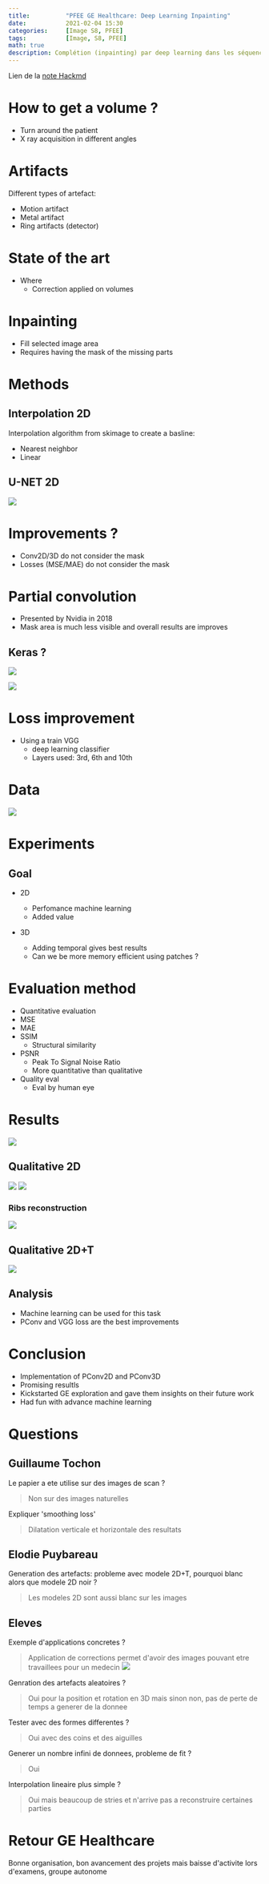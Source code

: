```yaml
---
title:          "PFEE GE Healthcare: Deep Learning Inpainting"
date:           2021-02-04 15:30
categories:     [Image S8, PFEE]
tags:           [Image, S8, PFEE]
math: true
description: Complétion (inpainting) par deep learning dans les séquences d'images rayons X.
---
```

Lien de la [note Hackmd](https://hackmd.io/@lemasymasa/BksdVYKxO)

# How to get a volume ?
* Turn around the patient
* X ray acquisition in different angles

# Artifacts
Different types of artefact:
* Motion artifact
* Metal artifact
* Ring artifacts (detector)

# State of the art
* Where
    * Correction applied on volumes

# Inpainting
* Fill selected image area
* Requires having the mask of the missing parts

# Methods
## Interpolation 2D

Interpolation algorithm from skimage to create a basline:
* Nearest neighbor
* Linear

## U-NET 2D
![](https://i.imgur.com/TBfxv5y.png)

# Improvements ?
* Conv2D/3D do not consider the mask
* Losses (MSE/MAE) do not consider the mask

# Partial convolution
* Presented by Nvidia in 2018
* Mask area is much less visible and overall results are improves

## Keras ?
![](https://i.imgur.com/ounf4JU.png)

![](https://i.imgur.com/668yjMK.png)

# Loss improvement
* Using a train VGG
    * deep learning classifier
    * Layers used: 3rd, 6th and 10th

# Data
![](https://i.imgur.com/4e1iHYJ.png)

# Experiments
## Goal
* 2D
    * Perfomance machine learning
    * Added value

* 3D 
    * Adding temporal gives best results
    * Can we be more memory efficient using patches ?

# Evaluation method
* Quantitative evaluation
* MSE
* MAE
* SSIM
    * Structural similarity
* PSNR
    * Peak To Signal Noise Ratio
    * More quantitative than qualitative
* Quality eval
    * Eval by human eye

# Results
![](https://i.imgur.com/Ajf6f9u.png)

## Qualitative 2D
![](https://i.imgur.com/mvqmHVf.png)
![](https://i.imgur.com/JxxAUOR.png)

### Ribs reconstruction
![](https://i.imgur.com/5fbsShk.png)

## Qualitative 2D+T
![](https://i.imgur.com/N21dNdF.png)

## Analysis
* Machine learning can be used for this task
* PConv and VGG loss are the best improvements

# Conclusion
* Implementation of PConv2D and PConv3D
* Promising resultls
* Kickstarted GE exploration and gave them insights on their future work
* Had fun with advance machine learning

# Questions
## Guillaume Tochon
Le papier a ete utilise sur des images de scan ?
> Non sur des images naturelles

Expliquer 'smoothing loss'
> Dilatation verticale et horizontale des resultats

## Elodie Puybareau
Generation des artefacts: probleme avec modele 2D+T, pourquoi blanc alors que modele 2D noir ?
> Les modeles 2D sont aussi blanc sur les images

## Eleves
Exemple d'applications concretes ?
> Application de corrections permet d'avoir des images pouvant etre travaillees pour un medecin
![](https://i.imgur.com/zaTwI6a.png)

Genration des artefacts aleatoires ?
> Oui pour la position et rotation en 3D mais sinon non, pas de perte de temps a generer de la donnee

Tester avec des formes differentes ?
> Oui avec des coins et des aiguilles

Generer un nombre infini de donnees, probleme de fit ?
> Oui

Interpolation lineaire plus simple ?
> Oui mais beaucoup de stries et n'arrive pas a reconstruire certaines parties

# Retour GE Healthcare
Bonne organisation, bon avancement des projets mais baisse d'activite lors d'examens, groupe autonome